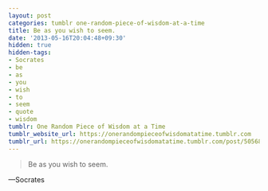 ```yaml
---
layout: post
categories: tumblr one-random-piece-of-wisdom-at-a-time
title: Be as you wish to seem.
date: '2013-05-16T20:04:48+09:30'
hidden: true
hidden-tags:
- Socrates
- be
- as
- you
- wish
- to
- seem
- quote
- wisdom
tumblr: One Random Piece of Wisdom at a Time
tumblr_website_url: https://onerandompieceofwisdomatatime.tumblr.com
tumblr_url: https://onerandompieceofwisdomatatime.tumblr.com/post/50568926238/be-as-you-wish-to-seem
---
```

> Be as you wish to seem.

—Socrates
